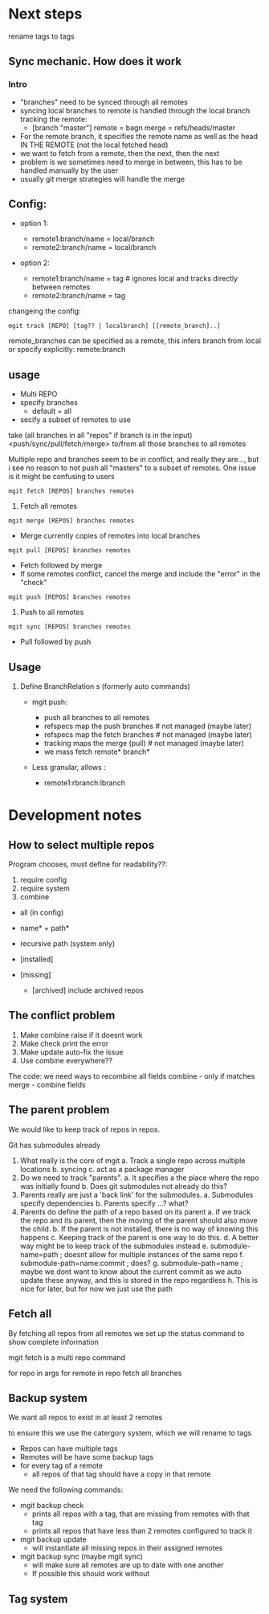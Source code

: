 # Next steps

rename tags to tags

## Sync mechanic. How does it work

### Intro

- "branches" need to be synced through all remotes
- syncing local branches to remote is handled through the local branch tracking the remote:
    * [branch "master"]
	    remote = bagn
	    merge = refs/heads/master
- For the remote branch, it specifies the remote name as well as the head IN THE REMOTE (not the local fetched head)
- we want to fetch from a remote, then the next, then the next
- problem is we sometimes need to merge in between, this has to be handled manually by the user
- usually git merge strategies will handle the merge

## Config:
- option 1:
    * remote1:branch/name = local/branch
    * remote2:branch/name = local/branch

- option 2:
    - remote1:branch/name = tag # ignores local and tracks directly between remotes
    - remote2:branch/name = tag

changeing the config:

`mgit track [REPO] [tag?? | localbranch] [[remote_branch]..] `

remote_branches can be specified as a remote, this infers branch from local or
specify explicitly: remote:branch

## usage

- Multi REPO
- specify branches
    * default = all
- secify a subset of remotes to use

take (all branches in all "repos" if branch is in the input)
<push/sync/pull/fetch/merge> to/from all those branches to all remotes

Multiple repo and branches seem to be in conflict, and really they are..., but i
see no reason to not push all "masters" to a subset of remotes. One issue is it
might be confusing to users

`mgit fetch [REPOS] branches remotes`

1. Fetch all remotes

`mgit merge [REPOS] branches remotes`

- Merge currently copies of remotes into local branches

`mgit pull [REPOS] branches remotes`

- Fetch followed by merge
- If some remotes conflict, cancel the merge and include the "error" in the
  "check"

`mgit push [REPOS] branches remotes`

1. Push to all remotes

`mgit sync [REPOS] branches remotes`

- Pull followed by push

## Usage

1. Define BranchRelation s (formerly auto commands)

    - mgit push:
        * push all branches to all remotes
        * refspecs map the push branches # not managed (maybe later)
        * refspecs map the fetch branches # not managed (maybe later)
        * tracking maps the merge (pull) # not managed (maybe later)
        * we mass fetch remote* branch*

    - Less granular, allows :
        * remote1:rbranch:lbranch

# Development notes

## How to select multiple repos

Program chooses, must define for readability??:
1. require config
2. require system
3. combine

- all (in config)
- name* + path*
- recursive path (system only)

- [installed]
- [missing]
    * [archived] include archived repos

## The conflict problem

1. Make combine raise if it doesnt work
2. Make check print the error
3. Make update auto-fix the issue
4. Use combine everywhere??

The code:
we need ways to recombine all fields
combine - only if matches
merge   - combine fields

## The parent problem

We would like to keep track of repos in repos.

Git has submodules already

1. What really is the core of mgit
    a. Track a single repo across multiple locations
    b. syncing
    c. act as a package manager
2. Do we need to track "parents".
    a. It specifies a the place where the repo was initially found
    b. Does git submodules not already do this?
3. Parents really are just a 'back link' for the submodules.
    a. Submodules specify dependencies
    b. Parents specify ...? what?
4. Parents do define the path of a repo based on its parent
    a. if we track the repo and its parent, then the moving of the parent should
    also move the child.
    b. If the parent is not installed, there is no way of knowing this happens
    c. Keeping track of the parent is one way to do this.
    d. A better way might be to keep track of the submodules instead
    e. submodule-name=path ; doesnt allow for multiple instances of the same repo
    f. submodule-path=name:commit ; does?
    g. submodule-path=name ; maybe we dont want to know about the current commit as we auto update these anyway, and this is stored in the repo regardless
    h. This is nice for later, but for now we just use the path

## Fetch all

By fetching all repos from all remotes we set up the status command to show
complete information

mgit fetch is a multi repo command

for repo in args
    for remote in repo
        fetch all branches

## Backup system

We want all repos to exist in at least 2 remotes

to ensure this we use the catergory system, which we will rename to tags

- Repos can have multiple tags
- Remotes will be have some backup tags
- for every tag of a remote
    * all repos of that tag should have a copy in that remote

We need the following commands:

- mgit backup check
    * prints all repos with a tag, that are missing from remotes with that tag
    * prints all repos that have less than 2 remotes configured to track it
- mgit backup update
    * will instantiate all missing repos in their assigned remotes
- mgit backup sync (maybe mgit sync)
    * will make sure all remotes are up to date with one another
    * If possible this should work without

## Tag system


